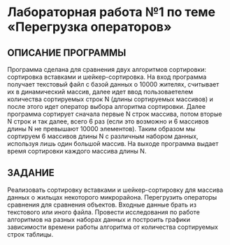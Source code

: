 # Лабораторная работа №1 по теме «Перегрузка операторов»

## ОПИСАНИЕ ПРОГРАММЫ

Программа сделана для сравнения двух алгоритмов сортировки: сортировка вставками и шейкер-сортировка. 
На вход программа получает текстовый файл с базой данных о 10000 жителях, считывает их в динамический массив, далее идет ввод пользоваетелем количества сортируемых строк N (длины сортируемых массивов) и после этого идет оператор выбора алгоритма сортировки. Далее программа сортирует сначала первые N строк массива, потом вторые N строк и так далее, всего 6 раз (если это возможно и 6 массивов длины N не превышают 10000 элементов). Таким образом мы сортируем 6 массивов длины N с различным набором данных, используя лишь один большой массив.
На выходе программа выдает время сортировки каждого массива длины N.


## ЗАДАНИЕ 

Реализовать сортировку вставками и шейкер-сортировку для массива данных о жильцах некоторого микрорайона. Перегрузить операторы сравнения для сравнения объектов. Входные данные брать из текстового или иного файла. Провести исследования по работе алгоритмов на разных наборах данных и построить графики зависимости времени работы алгоритма от количества сортируемых строк таблицы.
